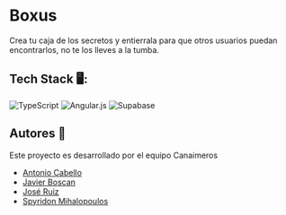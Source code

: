 # Boxus

Crea tu caja de los secretos y entierrala para que otros usuarios puedan encontrarlos, no te los lleves a la tumba.

## Tech Stack 🖥️:

![TypeScript](https://img.shields.io/badge/typescript-%23007ACC.svg?style=for-the-badge&logo=typescript&logoColor=white)
![Angular.js](https://img.shields.io/badge/angular.js-%23E23237.svg?style=for-the-badge&logo=angularjs&logoColor=white)
![Supabase](https://img.shields.io/badge/Supabase-3ECF8E?style=for-the-badge&logo=supabase&logoColor=white)

## Autores 🧔

Este proyecto es desarrollado por el equipo Canaimeros
 
 - [Antonio Cabello](https://github.com/Antonio476587)
 - [Javier Boscan](https://github.com/Javierbscn)
 - [José Ruiz](https://github.com/jorge-ssts)
 - [Spyridon Mihalopoulos](https://github.com/rootspyro)
